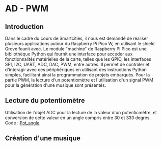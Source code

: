 # AD - PWM
## Introduction
Dans le cadre du cours de Smartcities, il nous est demandé de réaliser plusieurs applications autour du Raspberry Pi Pico W, en utilisant le shield Grove founit avec.
Le module "machine" de Raspberry Pi Pico est une bibliothèque Python qui fournit une interface pour accéder aux fonctionnalités matérielles de la carte, telles que les GPIO, les interfaces SPI, I2C, UART, ADC, DAC, PWM, entre autres. Il permet de contrôler et d'interagir avec ces périphériques en utilisant des instructions Python simples, facilitant ainsi la programmation de projets embarqués. 
Pour la partie PWM, la lecture d'un potentiomètre et l'utilisation d'un signal PWM pour la génération d'une musique sont présentés.
## Lecture du potentiomètre
Utilisation de l'objet ADC pour la lecture de la valeur d'un potentiomètre, et conversion de cette valeur en un angle compris entre 30 et 330 degrés. <BR>
Code : [Pot_angle](https://github.com/hepl-leclercq/smartcities/blob/52242becf5d6158fb5e8ecf648cea9acf3f825bd/AD_PWM/Pot_angle.py)

## Création d'une musique
